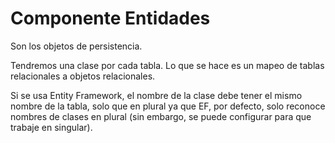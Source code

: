 # Componente Entidades

Son los objetos de persistencia.

Tendremos una clase por cada tabla. Lo que se hace es un mapeo de tablas relacionales a objetos relacionales. 

Si se usa Entity Framework, el nombre de la clase debe tener el mismo nombre de la tabla, solo que en plural ya que EF, por defecto, solo reconoce nombres de clases en plural (sin embargo, se puede configurar para que trabaje en singular).